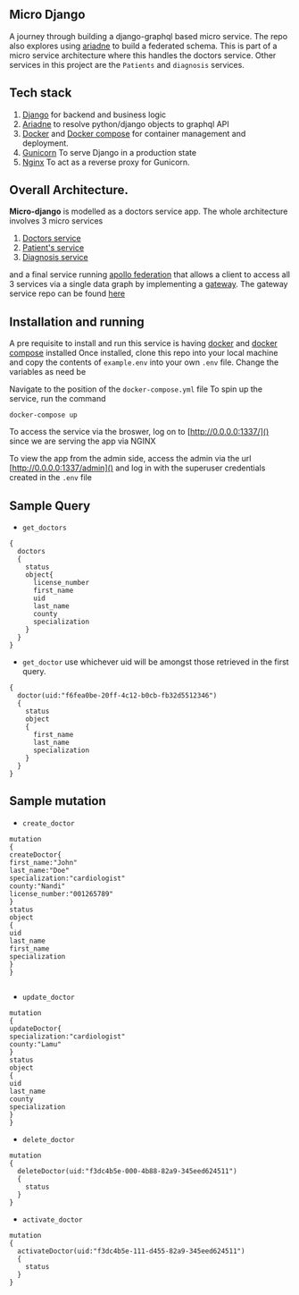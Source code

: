 ## Micro Django
A journey through building a django-graphql based micro service.
The repo also explores using [ariadne](https://ariadnegraphql.org/) to build a federated schema.
This is part of a micro service architecture where this handles the doctors service. Other services in this project are the `Patients` and `diagnosis` services.
 
## Tech stack
1. [Django](https://www.djangoproject.com/) for backend and business logic
2. [Ariadne](https://ariadnegraphql.org/) to resolve python/django objects to graphql API
3. [Docker](https://docs.docker.com/get-docker/) and
 [Docker compose](https://docs.docker.com/compose/) for container management and deployment.
4. [Gunicorn](https://gunicorn.org/) To serve Django in a production state
5. [Nginx](https://www.nginx.com/) To act as a reverse proxy for Gunicorn.
 
## Overall Architecture.
**Micro-django** is modelled as a doctors service app. The whole architecture involves 3 micro services
1. [Doctors service](https://github.com/KimaruThagna/micro-django)
2. [Patient's service](https://github.com/KimaruThagna/patient-microservice)
3. [Diagnosis service](https://github.com/KimaruThagna/diagnosis-microservice)

and a final service running [apollo federation](https://www.apollographql.com/docs/apollo-server/federation/introduction/) that allows a client to access all 3 services
via a single data graph by implementing a [gateway](https://www.apollographql.com/docs/apollo-server/federation/gateway/).
The gateway service repo can be found [here](https://github.com/KimaruThagna/hospital-federated)

## Installation and running
A pre requisite to install and run this service is 
having [docker]() and [docker compose]() installed
Once installed, clone this repo into your local machine  and copy the contents of `example.env` into your own `.env` file. 
Change the variables as need be

Navigate to the position of the `docker-compose.yml` file
To spin up the service, run the command
```apex
docker-compose up
```
To access the service via the broswer, log on to [http://0.0.0.0:1337/]() since we are serving the app via NGINX

To view the app from the admin side, access the admin via the url [http://0.0.0.0:1337/admin]() and log in with the superuser credentials created in the `.env` file

## Sample Query
- `get_doctors`
```
{
  doctors
  {
    status
    object{
      license_number
      first_name
      uid
      last_name
      county
      specialization
    }
  }
}
```
- `get_doctor`  use whichever uid will be amongst those retrieved in the first query.
```
{
  doctor(uid:"f6fea0be-20ff-4c12-b0cb-fb32d5512346")
  {
    status
    object
    {
      first_name
      last_name
      specialization
    }
  }
}
```

## Sample mutation
- ``create_doctor``
```
mutation
{
createDoctor{
first_name:"John"
last_name:"Doe"
specialization:"cardiologist"
county:"Nandi"
license_number:"001265789" 
}
status
object
{
uid
last_name
first_name
specialization
}
}


```

-   `update_doctor`

```
mutation
{
updateDoctor{
specialization:"cardiologist"
county:"Lamu"
}
status
object
{
uid
last_name
county
specialization
}
}

```

- `delete_doctor`
```
mutation
{
  deleteDoctor(uid:"f3dc4b5e-000-4b88-82a9-345eed624511")
  {
    status
  }
}
```
- `activate_doctor`
```
mutation
{
  activateDoctor(uid:"f3dc4b5e-111-d455-82a9-345eed624511")
  {
    status
  }
}
```